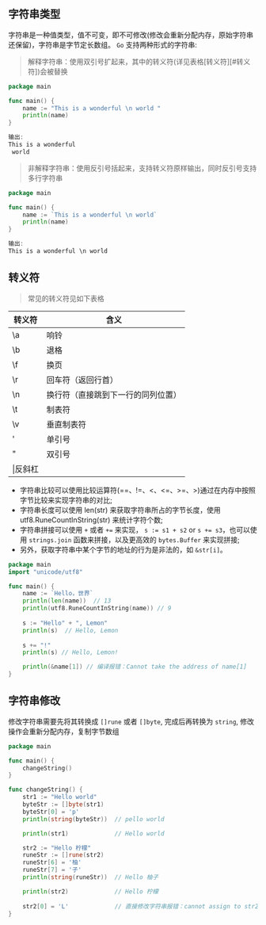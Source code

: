 ## 字符串类型
字符串是一种值类型，值不可变，即不可修改(修改会重新分配内存，原始字符串还保留)，字符串是字节定长数组。 `Go` 支持两种形式的字符串:

> 解释字符串：使用双引号扩起来，其中的转义符(详见表格[转义符][#转义符])会被替换

```go
package main

func main() {
    name := "This is a wonderful \n world "
    println(name)
}

输出:
This is a wonderful 
 world 
```

> 非解释字符串：使用反引号括起来，支持转义符原样输出，同时反引号支持多行字符串

```go
package main

func main() {
    name := `This is a wonderful \n world`
    println(name)
}

输出:
This is a wonderful \n world
```

## 转义符
> 常见的转义符见如下表格

|转义符|含义|
|---|---|
|\a|响铃|
|\b|退格|
|\f|换页|
|\r|回车符（返回行首）|
|\n|换行符（直接跳到下一行的同列位置）|
|\t|制表符|
|\v|垂直制表符|
|\'|单引号|
|\"|双引号|
|\\|反斜杠|

* 字符串比较可以使用比较运算符(==、!=、<、<=、>=、>)通过在内存中按照字节比较来实现字符串的对比;
* 字符串长度可以使用 len(str) 来获取字符串所占的字节长度，使用 utf8.RuneCountInString(str) 来统计字符个数;
* 字符串拼接可以使用 `+` 或者 `+=` 来实现， `s := s1 + s2` or `s += s3`，也可以使用 `strings.join` 函数来拼接，以及更高效的 `bytes.Buffer` 来实现拼接;
* 另外，获取字符串中某个字节的地址的行为是非法的，如 `&str[i]`。

```go
package main
import "unicode/utf8"

func main() {
    name := `Hello，世界`
    println(len(name))  // 13
    println(utf8.RuneCountInString(name)) // 9
    
    s := "Hello" + ", Lemon"
    println(s)  // Hello, Lemon
    
    s += "!"
    println(s) // Hello, Lemon!

    println(&name[1]) // 编译报错：Cannot take the address of name[1]
}
```

## 字符串修改
修改字符串需要先将其转换成 `[]rune` 或者 `[]byte`, 完成后再转换为 `string`, 修改操作会重新分配内存，复制字节数组

```go
package main

func main() {
	changeString()
}

func changeString() {
    str1 := "Hello world"
    byteStr := []byte(str1)
    byteStr[0] = 'p'
    println(string(byteStr))  // pello world

    println(str1)             // Hello world

    str2 := "Hello 柠檬"
    runeStr := []rune(str2)   
    runeStr[6] = '柚'
    runeStr[7] = '子'
    println(string(runeStr))  // Hello 柚子

    println(str2)             // Hello 柠檬
    
    str2[0] = 'L'             // 直接修改字符串报错：cannot assign to str2[0]
}
```
